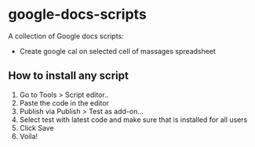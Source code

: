 # google-docs-scripts
A collection of Google docs scripts:

- Create google cal on selected cell of massages spreadsheet

## How to install any script
1. Go to Tools > Script editor..
2. Paste the code in the editor
3. Publish via Publish > Test as add-on...
4. Select test with latest code and make sure that is installed for all users
5. Click Save
6. Voila!
